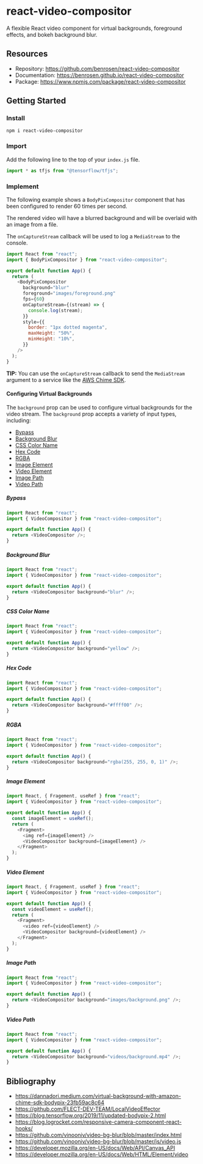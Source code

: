 # react-video-compositor

A flexible React video component for virtual backgrounds, foreground effects, and bokeh background blur.

## Resources

- Repository: https://github.com/benrosen/react-video-compositor
- Documentation: https://benrosen.github.io/react-video-compositor
- Package: https://www.npmjs.com/package/react-video-compositor

## Getting Started

### Install

```shell
npm i react-video-compositor
```

### Import

Add the following line to the top of your `index.js` file.

```javascript
import * as tfjs from "@tensorflow/tfjs";
```

### Implement

The following example shows a `BodyPixCompositor` component that has been configured to render 60 times per second.

The rendered video will have a blurred background and will be overlaid with an image from a file.

The `onCaptureStream` callback will be used to log a `MediaStream` to the console.

```javascript
import React from "react";
import { BodyPixCompositor } from "react-video-compositor";

export default function App() {
  return (
    <BodyPixCompositor
      background="blur"
      foreground="images/foreground.png"
      fps={60}
      onCaptureStream={(stream) => {
        console.log(stream);
      }}
      style={{
        border: "1px dotted magenta",
        maxHeight: "50%",
        minHeight: "10%",
      }}
    />
  );
}
```

**TIP:** You can use the `onCaptureStream` callback to send the `MediaStream` argument to a service like the [AWS Chime SDK](https://aws.amazon.com/chime/chime-sdk/).

#### Configuring Virtual Backgrounds

The `background` prop can be used to configure virtual backgrounds for the video stream. The `background` prop accepts a variety of input types, including:

- [Bypass](#raw-video)
- [Background Blur](#background-blur)
- [CSS Color Name](#css-color-name)
- [Hex Code](#hex-code)
- [RGBA](#rgba)
- [Image Element](#image-element)
- [Video Element](#video-element)
- [Image Path](#image-path)
- [Video Path](#video-path)

##### Bypass

```javascript
import React from "react";
import { VideoCompositor } from "react-video-compositor";

export default function App() {
  return <VideoCompositor />;
}
```

##### Background Blur

```javascript
import React from "react";
import { VideoCompositor } from "react-video-compositor";

export default function App() {
  return <VideoCompositor background="blur" />;
}
```

##### CSS Color Name

```javascript
import React from "react";
import { VideoCompositor } from "react-video-compositor";

export default function App() {
  return <VideoCompositor background="yellow" />;
}
```

##### Hex Code

```javascript
import React from "react";
import { VideoCompositor } from "react-video-compositor";

export default function App() {
  return <VideoCompositor background="#ffff00" />;
}
```

##### RGBA

```javascript
import React from "react";
import { VideoCompositor } from "react-video-compositor";

export default function App() {
  return <VideoCompositor background="rgba(255, 255, 0, 1)" />;
}
```

##### Image Element

```javascript
import React, { Fragement, useRef } from "react";
import { VideoCompositor } from "react-video-compositor";

export default function App() {
  const imageElement = useRef();
  return (
    <Fragment>
      <img ref={imageElement} />
      <VideoCompositor background={imageElement} />
    </Fragment>
  );
}
```

##### Video Element

```javascript
import React, { Fragement, useRef } from "react";
import { VideoCompositor } from "react-video-compositor";

export default function App() {
  const videoElement = useRef();
  return (
    <Fragment>
      <video ref={videoElement} />
      <VideoCompositor background={videoElement} />
    </Fragment>
  );
}
```

##### Image Path

```javascript
import React from "react";
import { VideoCompositor } from "react-video-compositor";

export default function App() {
  return <VideoCompositor background="images/background.png" />;
}
```

##### Video Path

```javascript
import React from "react";
import { VideoCompositor } from "react-video-compositor";

export default function App() {
  return <VideoCompositor background="videos/background.mp4" />;
}
```

## Bibliography

- https://dannadori.medium.com/virtual-background-with-amazon-chime-sdk-bodypix-23fb59ac8c64
- https://github.com/FLECT-DEV-TEAM/LocalVideoEffector
- https://blog.tensorflow.org/2019/11/updated-bodypix-2.html
- https://blog.logrocket.com/responsive-camera-component-react-hooks/
- https://github.com/vinooniv/video-bg-blur/blob/master/index.html
- https://github.com/vinooniv/video-bg-blur/blob/master/js/video.js
- https://developer.mozilla.org/en-US/docs/Web/API/Canvas_API
- https://developer.mozilla.org/en-US/docs/Web/HTML/Element/video

